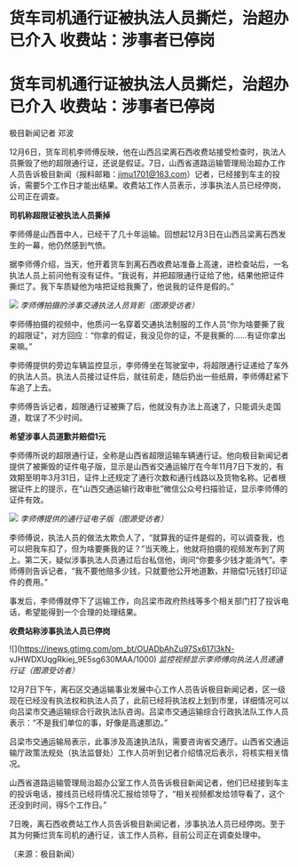 # 货车司机通行证被执法人员撕烂，治超办已介入 收费站：涉事者已停岗

# 货车司机通行证被执法人员撕烂，治超办已介入 收费站：涉事者已停岗

极目新闻记者 邓波

12月6日，货车司机李师傅反映，他在山西吕梁离石西收费站接受检查时，执法人员撕毁了他的超限通行证，还说是假证。7日，山西省道路运输管理局治超办工作人员告诉极目新闻（报料邮箱：jimu1701@163.com）记者，已经接到车主的投诉，需要5个工作日才能出结果。收费站工作人员表示，涉事执法人员已经停岗，公司正在调查。

**司机称超限证被执法人员撕掉**

李师傅是山西晋中人，已经干了几十年运输。回想起12月3日在山西吕梁离石西发生的一幕，他仍然感到气愤。

据李师傅介绍，当天，他开着货车到离石西收费站准备上高速，进检查站后，一名执法人员上前问他有没有证件。“我说有，并把超限通行证给了他，结果他把证件撕烂了。我下车质疑他为啥把证给我撕了，他说我的证件是假的。”

![](https://inews.gtimg.com/om_bt/O6mJqa3KbAuBq7NgM5JdIkDclwxLtkj9pjx_MmUVR2YpEAA/1000)
_李师傅拍摄的涉事交通执法人员背影（图源受访者）_

李师傅拍摄的视频中，他质问一名穿着交通执法制服的工作人员“你为啥要撕了我的超限证”，对方回应：“你拿的假证，我没见你的证，不是我撕的……有证你拿出来嘛。”

李师傅提供的旁边车辆监控显示，李师傅坐在驾驶室中，将超限通行证递给了车外的执法人员。执法人员接过证件后，就往前走，随后扔出一些纸屑，李师傅赶紧下车追了上去。

李师傅告诉记者，超限通行证被撕了后，他就没有办法上高速了，只能调头走国道，耽误了不少时间。

**希望涉事人员道歉并赔偿1元**

李师傅所说的超限通行证，全称是山西省超限运输车辆通行证。他向极目新闻记者提供了被撕毁的证件电子版，显示是山西省交通运输厅在今年11月7日下发的，有效期至明年3月31日，证件上还规定了通行次数和通行线路以及货物名称。记者根据证件上的提示，在“山西交通运输行政审批”微信公众号扫描验证，显示李师傅的证件有效。

![](https://inews.gtimg.com/news_bt/O4eEfdqG2y4T2_EoxVE0WYfFvD0QoNDoKagAHxKf3g6PYAA/1000)
_李师傅提供的通行证电子版（图源受访者）_

李师傅说，执法人员的做法太欺负人了，“就算我的证件是假的，可以调查我，也可以把我车扣了，但为啥要撕我的证？”当天晚上，他就将拍摄的视频发布到了网上。第二天，疑似涉事执法人员通过后台私信他，询问“你要多少钱才能消气”。李师傅则告诉记者，“我不要他赔多少钱，只就要他公开地道歉，并赔偿1元钱打印证件的费用。”

事发后，李师傅就停下了运输工作，向吕梁市政府热线等多个相关部门打了投诉电话，希望能得到一个合理的处理结果。

**收费站称涉事执法人员已停岗**

![](https://inews.gtimg.com/om_bt/OUADbAhZu97Sx617l3kN-
vJHWDXUqgRkiej_9E5sg630MAA/1000) _监控视频显示李师傅向执法人员递通行证（图源受访者）_

12月7日下午，离石区交通运输事业发展中心工作人员告诉极目新闻记者，区一级现在已经没有执法权和执法人员了，此前已经将执法权上划到市里，详细情况可以向吕梁市交通运输综合行政执法队咨询。吕梁市交通运输综合行政执法队工作人员表示：“不是我们单位的事，好像是高速那边。”

吕梁市交通运输局表示，此事涉及高速执法队，需要咨询省交通厅。山西省交通运输厅政策法规处（执法监督处）工作人员听到记者介绍情况后表示，将核实相关情况。

山西省道路运输管理局治超办公室工作人员告诉极目新闻记者，他们已经接到车主的投诉电话，接线员已经将情况汇报给领导了，“相关视频都发给领导看了，这个还没到时间，得5个工作日。”

7日晚，离石西收费站工作人员告诉极目新闻记者，涉事执法人员已经停岗。至于其为何撕烂货车司机的通行证，该工作人员称，目前公司正在调查处理中。

（来源：极目新闻）

